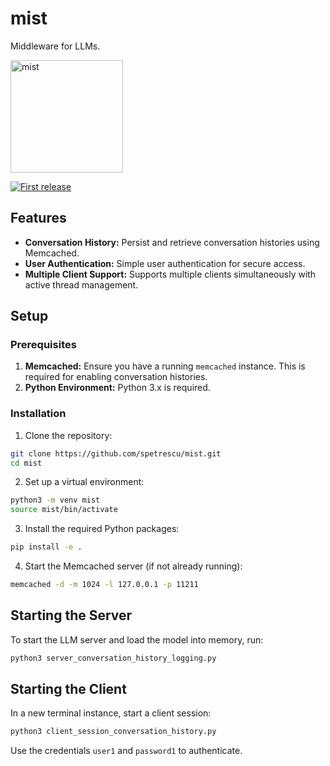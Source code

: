 # mist
Middleware for LLMs.

<div align="left">
   <p>
    <img width="180" alt="mist" src="https://github.com/user-attachments/assets/ce44265d-dac4-421c-9b77-583973d63d0b">
   </p>
   <p>
     <a href="">
       <img alt="First release" src="https://img.shields.io/badge/release-v0.0.0-darkgreen.svg" />
     </a>
   </p>
 </div>

## Features
- **Conversation History:** Persist and retrieve conversation histories using Memcached.
- **User Authentication:** Simple user authentication for secure access.
- **Multiple Client Support:** Supports multiple clients simultaneously with active thread management.

## Setup

### Prerequisites
1. **Memcached:** Ensure you have a running `memcached` instance. This is required for enabling conversation histories.
2. **Python Environment:** Python 3.x is required.

### Installation

1. Clone the repository:
```bash
git clone https://github.com/spetrescu/mist.git
cd mist
```
2. Set up a virtual environment:
```bash
python3 -m venv mist
source mist/bin/activate
```
3. Install the required Python packages:
```bash
pip install -e .
```
4. Start the Memcached server (if not already running):
```bash
memcached -d -m 1024 -l 127.0.0.1 -p 11211
```

## Starting the Server
To start the LLM server and load the model into memory, run:
```bash
python3 server_conversation_history_logging.py
```

## Starting the Client
In a new terminal instance, start a client session:
```bash
python3 client_session_conversation_history.py
```
Use the credentials `user1` and `password1` to authenticate.
